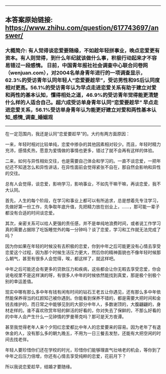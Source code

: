 ----------------------------------------
## 本答案原始链接: https://www.zhihu.com/question/617743697/answer/
### 大概简介: 有人觉得谈恋爱要随缘，不如趁年轻拼事业，晚点恋爱更有资本。有人则觉得，到什么年纪就该做什么事，积极行动起来才不容易错过一段感情。 日前，中国青年报社社会调查中心联合问卷网（wenjuan.com），对2004名单身青年进行的一项调查显示，62.3%的受访青年认同年轻人“恋爱要趁早”，受访男性和95后认同度相对更高。56.1%的受访青年认为早点走进恋爱关系有助于建立对爱和两性的基本认知，懂得相处之道，46.9%的受访青年觉得能更清楚什么样的人适合自己。超六成受访单身青年认同“恋爱要趁早” 早点走进恋爱关系，56.1%受访单身青年认为能更好建立对爱和两性基本认知_感情_调查_婚姻观
----------------------------------------
在一定范围内，我还是认同“恋爱要趁早”的。大约有两方面原因：

一来，年轻时相对比较单纯，恋爱中掺杂的其他因素相对较少。而且，年轻时精力充沛，感情炙热，愿意为爱情做的事情也更多，错过了就不会再有这样的体验。

二来，如何与异性相处交往，也是需要自己体会和学习的。一直不谈恋爱，一把年纪还不知道怎么和异性讲话，在异性面前会觉得紧张不自在，那自然会影响和异性的交往。

总有人会觉得，谈恋爱，影响学习，影响事业，不如先干嘛干嘛，再谈恋爱，我不大认同。

首先，人生的每个阶段，在学习和事业上都可以有所追求，总是想着先专注学习，先做好第一份工作，先争取年底升值，先把精力放在创业上，……，那可能一辈子都没有合适的时间谈恋爱。

其次，亲密关系可以给人更强的责任感，并不是单纯地浪费时间，或者说工作学习真的需要占据除了吃饭睡觉外的每一分钟吗？谈了恋爱，学习和工作就无法完成了吗？

因为你如果在年轻的时候没有去积极的恋爱，你到中年之后可能更没有心情去享受恋爱这个过程，因为那个时候生活压力更大，然后你的精神面貌也不像年轻时候那么朝气，甚至有很多人会觉得，唉，都这样了，就这样吧。

中年之后可能还会有更多的贷款压力和疾病，这些都会让你无暇去享受恋爱，你会说电视里不是这样演的呀，有很多人中年的时候依然能找到真爱，那是极个别极个别的幸运差值。

现实中哪有那么多中年有钱有闲有时间的钻石王老五让你遇见，还有那么多中年依然能保养得当的红颜知己被你遇到。你能看到保养不错的，都是需要大把时间和金钱去维护的，而日常之中能够见到的大部分中年人，多数谢顶的，大腹翩翩的，身材走样的。谁不喜欢欣赏年轻的鲜活的好看的，你对失去了保鲜的，不那么好看的的中年人会产生什么一见钟情的罗曼蒂克吗？那可是天方夜谭。

甚至我觉得老年人来个夕阳红恋爱都比中年人的恋爱要来的容易。因为老年了有退休金的人，没有那么多的朝九晚五，不用为一日三餐去发愁，还能有大把空闲的时间去找老伴。

年轻人要珍惜你们还在学校的时光，珍惜你们能够理直气壮啃老的机会，等你到了中年之后压力倍增，你还有心情去享受纯粹的恋爱，花前月下？

所以我说恋爱趁早，结婚才要随缘。



